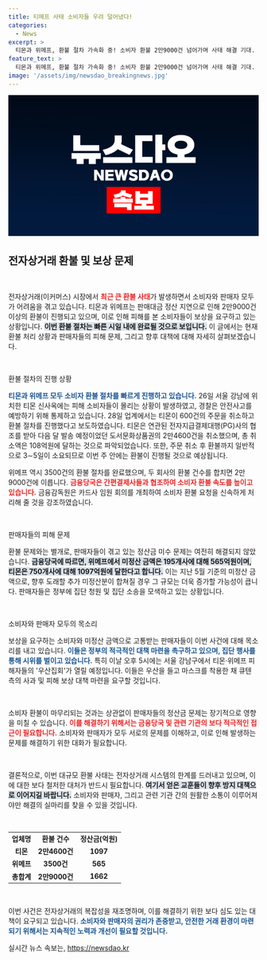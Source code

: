 ```yaml
---
title: 티메프 사태 소비자들 우려 덜어냈다!
categories:
  - News
excerpt: >
  티몬과 위메프, 환불 절차 가속화 중! 소비자 환불 2만9000건 넘어가며 사태 해결 기대. 그러나 판매자 정산금 문제는 여전히 난제! 피해자들은 보상 대책 마련을 촉구하며 집회 개최 예정.
feature_text: >
  티몬과 위메프, 환불 절차 가속화 중! 소비자 환불 2만9000건 넘어가며 사태 해결 기대. 그러나 판매자 정산금 문제는 여전히 난제! 피해자들은 보상 대책 마련을 촉구하며 집회 개최 예정.
image: '/assets/img/newsdao_breakingnews.jpg'
---
```


<p><img src="/assets/img/newsdao_breakingnews.jpg" alt="flaretime 속보" /></p>

<h2 data-ke-size="size26">전자상거래 환불 및 보상 문제</h2>

<p data-ke-size="size16">&nbsp;</p>

<p>전자상거래(이커머스) 시장에서 <b><span style="color: #ee2323;">최근 큰 환불 사태</span></b>가 발생하면서 소비자와 판매자 모두가 어려움을 겪고 있습니다. 티몬과 위메프는 판매대금 정산 지연으로 인해 2만9000건 이상의 환불이 진행되고 있으며, 이로 인해 피해를 본 소비자들이 보상을 요구하고 있는 상황입니다. <b><span style="background-color: #21538527;">이번 환불 절차는 빠른 시일 내에 완료될 것으로 보입니다.</span></b> 이 글에서는 현재 환불 처리 상황과 판매자들의 피해 문제, 그리고 향후 대책에 대해 자세히 살펴보겠습니다.</p>

<p data-ke-size="size16">&nbsp;</p>

<p>환불 절차의 진행 상황</p>

<p><b><span style="color: #1a5490;">티몬과 위메프 모두 소비자 환불 절차를 빠르게 진행하고 있습니다.</span></b> 26일 서울 강남에 위치한 티몬 신사옥에는 피해 소비자들이 몰리는 상황이 발생하였고, 경찰은 안전사고를 예방하기 위해 통제하고 있습니다. 28일 업계에서는 티몬이 600건의 주문을 취소하고 환불 절차를 진행했다고 보도하였습니다. 티몬은 연관된 전자지급결제대행(PG)사의 협조를 받아 다음 달 발송 예정이었던 도서문화상품권의 2만4600건을 취소했으며, 총 취소액은 108억원에 달하는 것으로 파악되었습니다. 또한, 주문 취소 후 환불까지 일반적으로 3∼5일이 소요되므로 이번 주 안에는 환불이 진행될 것으로 예상됩니다.</p>

<p>위메프 역시 3500건의 환불 절차를 완료했으며, 두 회사의 환불 건수를 합치면 2만9000건에 이릅니다. <b><span style="color: #ee2323;">금융당국은 간편결제사들과 협조하여 소비자 환불 속도를 높이고 있습니다.</span></b> 금융감독원은 카드사 임원 회의를 개최하여 소비자 환불 요청을 신속하게 처리해 줄 것을 강조하였습니다.</p>

<p data-ke-size="size16">&nbsp;</p>

<p>판매자들의 피해 문제</p>

<p>환불 문제와는 별개로, 판매자들이 겪고 있는 정산금 미수 문제는 여전히 해결되지 않았습니다. <b><span style="background-color: #21538527;">금융당국에 따르면, 위메프에서 미정산 금액은 195개사에 대해 565억원이며, 티몬은 750개사에 대해 1097억원에 달한다고 합니다.</span></b> 이는 지난 5월 기준의 미정산 금액으로, 향후 도래할 추가 미정산분이 합쳐질 경우 그 규모는 더욱 증가할 가능성이 큽니다. 판매자들은 정부에 집단 청원 및 집단 소송을 모색하고 있는 상황입니다.</p>

<p data-ke-size="size16">&nbsp;</p>

<p>소비자와 판매자 모두의 목소리</p>

<p>보상을 요구하는 소비자와 미정산 금액으로 고통받는 판매자들이 이번 사건에 대해 목소리를 내고 있습니다. <b><span style="color: #1a5490;">이들은 정부의 적극적인 대책 마련을 촉구하고 있으며, 집단 행사를 통해 시위를 벌이고 있습니다.</span></b> 특히 이날 오후 5시에는 서울 강남구에서 티몬·위메프 피해자들의 '우산집회'가 열릴 예정입니다. 이들은 우산을 들고 마스크를 착용한 채 큐텐 측의 사과 및 피해 보상 대책 마련을 요구할 것입니다.</p>

<p data-ke-size="size16">&nbsp;</p>

<p>소비자 환불이 마무리되는 것과는 상관없이 판매자들의 정산금 문제는 장기적으로 영향을 미칠 수 있습니다. <b><span style="color: #ee2323;">이를 해결하기 위해서는 금융당국 및 관련 기관의 보다 적극적인 접근이 필요합니다.</span></b> 소비자와 판매자가 모두 서로의 문제를 이해하고, 이로 인해 발생하는 문제를 해결하기 위한 대화가 필요합니다.</p>

<p data-ke-size="size16">&nbsp;</p>

<p>결론적으로, 이번 대규모 환불 사태는 전자상거래 시스템의 한계를 드러내고 있으며, 이에 대한 보다 철저한 대처가 반드시 필요합니다. <b><span style="background-color: #21538527;">여기서 얻은 교훈들이 향후 방지 대책으로 이어지길 바랍니다.</span></b> 소비자와 판매자, 그리고 관련 기관 간의 원활한 소통이 이루어져야만 해결의 실마리를 찾을 수 있을 것입니다. </p>

<p data-ke-size="size16">&nbsp;</p>

<table>
<tr>
<td style="text-align: center; height: 17px;"><b>업체명</b></td>
<td style="text-align: center; height: 17px;"><b>환불 건수</b></td>
<td style="text-align: center; height: 17px;"><b>정산금(억원)</b></td>
</tr>
<tr>
<td style="text-align: center; height: 17px;"><b>티몬</b></td>
<td style="text-align: center; height: 17px;"><b>2만4600건</b></td>
<td style="text-align: center; height: 17px;"><b>1097</b></td>
</tr>
<tr>
<td style="text-align: center; height: 17px;"><b>위메프</b></td>
<td style="text-align: center; height: 17px;"><b>3500건</b></td>
<td style="text-align: center; height: 17px;"><b>565</b></td>
</tr>
<tr>
<td style="text-align: center; height: 17px;"><b>총합계</b></td>
<td style="text-align: center; height: 17px;"><b>2만9000건</b></td>
<td style="text-align: center; height: 17px;"><b>1662</b></td>
</tr>
</table>

<p data-ke-size="size16">&nbsp;</p>

<p>이번 사건은 전자상거래의 복잡성을 재조명하며, 이를 해결하기 위한 보다 심도 있는 대책이 요구되고 있습니다. <b><span style="color: #1a5490;">소비자와 판매자의 권리가 존중받고, 안전한 거래 환경이 마련되기 위해서는 지속적인 노력과 개선이 필요할 것입니다.</span></b></p>
실시간 뉴스 속보는, <a href="https://newsdao.kr" rel="dofollow">https://newsdao.kr</a>


